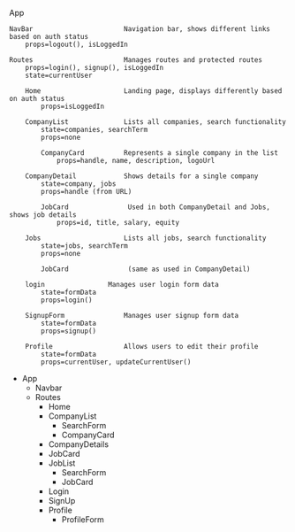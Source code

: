 App

    NavBar                       Navigation bar, shows different links based on auth status
        props=logout(), isLoggedIn

    Routes                       Manages routes and protected routes
        props=login(), signup(), isLoggedIn
        state=currentUser

        Home                     Landing page, displays differently based on auth status
            props=isLoggedIn

        CompanyList              Lists all companies, search functionality
            state=companies, searchTerm
            props=none

            CompanyCard          Represents a single company in the list
                props=handle, name, description, logoUrl

        CompanyDetail            Shows details for a single company
            state=company, jobs
            props=handle (from URL)

            JobCard               Used in both CompanyDetail and Jobs, shows job details
                props=id, title, salary, equity

        Jobs                     Lists all jobs, search functionality
            state=jobs, searchTerm
            props=none

            JobCard               (same as used in CompanyDetail)

        login                Manages user login form data
            state=formData
            props=login()

        SignupForm               Manages user signup form data
            state=formData
            props=signup()

        Profile                  Allows users to edit their profile
            state=formData
            props=currentUser, updateCurrentUser()

- App
  - Navbar
  - Routes
    - Home
    - CompanyList
      - SearchForm
      - CompanyCard
    - CompanyDetails
    - JobCard
    - JobList
      - SearchForm
      - JobCard
    - Login
    - SignUp
    - Profile
      - ProfileForm

